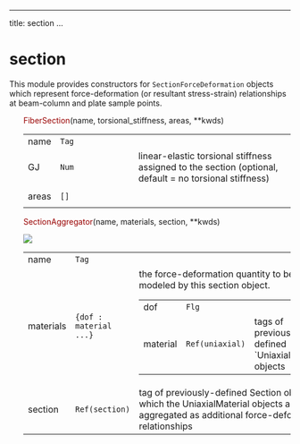 
---
title: section
...

<style>
h1 {
    font-family: var(--md-code-font-family);
    color: var(--md-code-fg-color) !important;
    font-feature-settings: "kern";
}
</style>

# section



This module provides constructors for `SectionForceDeformation` objects
which represent force-deformation (or resultant stress-strain) 
relationships at beam-column and plate sample points.


<div style="width: 95%; padding-left: 5%">

<!-- <blockquote> -->
<span style="font-feature-settings: kern; color: var(--md-code-fg-color) !important; font-family: var(--md-code-font-family);">
    <span style="color:#900">FiberSection</span>(name, torsional_stiffness, areas, **kwds)
</span>



<table>
<colgroup>
  <col style="width: 10%" ><col style="width: 30%" ><col style="width: 60%" >
</colgroup>
<tbody>

<tr><td>name</td><td><code>Tag</code></td><td></tr>
<tr><td>GJ</td><td><code>Num</code></td><td>linear-elastic torsional stiffness assigned to the section (optional, default = no torsional stiffness)</tr>
<tr><td>areas</td><td><code>[]</code></td><td><table>
</table>
</tr>

</tbody>
</table>
<!-- </blockquote> -->


<!-- <blockquote> -->
<span style="font-feature-settings: kern; color: var(--md-code-fg-color) !important; font-family: var(--md-code-font-family);">
    <span style="color:#900">SectionAggregator</span>(name, materials, section, **kwds)
</span>


![](/figures/SectionAggregator.gif)

<table>
<colgroup>
  <col style="width: 10%" ><col style="width: 30%" ><col style="width: 60%" >
</colgroup>
<tbody>

<tr><td>name</td><td><code>Tag</code></td><td></tr>
<tr><td>materials</td><td><code>{dof : material ...}</code></td><td>the force-deformation quantity to be modeled by this section object.<table>
<tr><td>dof</td><td><code>Flg</code></td><td></tr>
<tr><td>material</td><td><code>Ref(uniaxial)</code></td><td>tags of previously-defined `UniaxialMaterial` objects</tr>
</table>
</tr>
<tr><td>section</td><td><code>Ref(section)</code></td><td>tag of previously-defined Section object to which the UniaxialMaterial objects are aggregated as additional force-deformation relationships</tr>

</tbody>
</table>
<!-- </blockquote> -->

</div>
